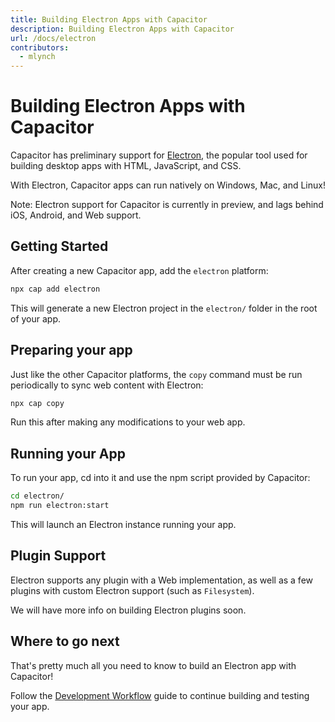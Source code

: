 ```yaml
---
title: Building Electron Apps with Capacitor
description: Building Electron Apps with Capacitor
url: /docs/electron
contributors:
  - mlynch
---
```


# Building Electron Apps with Capacitor

Capacitor has preliminary support for [Electron](https://electronjs.org), the popular tool used for building desktop apps
with HTML, JavaScript, and CSS.

With Electron, Capacitor apps can run natively on Windows, Mac, and Linux!

Note: Electron support for Capacitor is currently in preview, and lags behind iOS, Android, and Web support. 

## Getting Started

After creating a new Capacitor app, add the `electron` platform:

```bash
npx cap add electron
```

This will generate a new Electron project in the `electron/` folder in the root of your app.

## Preparing your app

Just like the other Capacitor platforms, the `copy` command must be run periodically to sync web content with Electron:

```bash
npx cap copy
```

Run this after making any modifications to your web app.

## Running your App

To run your app, cd into it and use the npm script provided by Capacitor:

```bash
cd electron/
npm run electron:start
```

This will launch an Electron instance running your app.

## Plugin Support

Electron supports any plugin with a Web implementation, as well as a few plugins with custom Electron support (such as `Filesystem`).

We will have more info on building Electron plugins soon.

## Where to go next

That's pretty much all you need to know to build an Electron app with Capacitor!

Follow the [Development Workflow](../basics/workflow) guide to continue building and testing your app.